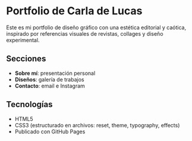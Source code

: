 # Portfolio de Carla de Lucas

Este es mi portfolio de diseño gráfico con una estética editorial y caótica, inspirado por referencias visuales de revistas, collages y diseño experimental.

## Secciones
- **Sobre mí**: presentación personal
- **Diseños**: galería de trabajos
- **Contacto**: email e Instagram

## Tecnologías
- HTML5
- CSS3 (estructurado en archivos: reset, theme, typography, effects)
- Publicado con GitHub Pages